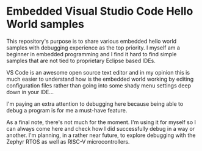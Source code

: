 # Embedded Visual Studio Code Hello World samples

This repository's purpose is to share various embedded hello world samples with debugging experience as the top priority.
I myself am a beginner in embedded programming and I find it hard to find simple samples that are not tied to proprietary Eclipse based IDEs.

VS Code is an awesome open source text editor and in my opinion this is much easier to understand how is the embedded world working by editing configuration files rather than going into some shady menu settings deep down in your IDE...

I'm paying an extra attention to debugging here because being able to debug a program is for me a must-have feature.

As a final note, there's not much for the moment.
I'm using it for myself so I can always come here and check how I did successfully debug in a way or another.
I'm planning, in a rather near future, to explore debugging with the Zephyr RTOS as well as RISC-V microcontrollers.

